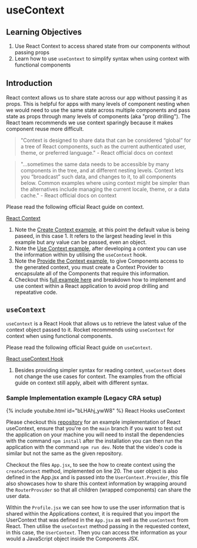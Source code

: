 # useContext

## Learning Objectives

1. Use React Context to access shared state from our components without passing props
2. Learn how to use `useContext` to simplify syntax when using context with functional components

## Introduction

React context allows us to share state across our app without passing it as props. This is helpful for apps with many levels of component nesting when we would need to use the same state across multiple components and pass state as props through many levels of components (aka "prop drilling"). The React team recommends we use context sparingly because it makes component reuse more difficult.

> "Context is designed to share data that can be considered “global” for a tree of React components, such as the current authenticated user, theme, or preferred language." - React official docs on context

> "...sometimes the same data needs to be accessible by many components in the tree, and at different nesting levels. Context lets you “broadcast” such data, and changes to it, to all components below. Common examples where using context might be simpler than the alternatives include managing the current locale, theme, or a data cache." - React official docs on context

Please read the following official React guide on context.

<a href="https://react.dev/learn/passing-data-deeply-with-context" target="_blank">React Context</a>

1. Note the <a href="https://react.dev/learn/passing-data-deeply-with-context" target="_blank">Create Context example</a>, at this point the default value is being paseed, in this case 1. It refers to the largest heading level in this example but any value can be passed, even an object.
2. Note the <a href="https://react.dev/learn/passing-data-deeply-with-context" target="_blank">Use Context example</a>, after developing a context you can use the information within by utilising the `useContext` hook. &#x20;
3. Note the <a href="https://react.dev/learn/passing-data-deeply-with-context#step-3-provide-the-context" target="_blank">Provide the Context example</a>, to give Components access to the generated context, you must create a Context Provider to encapsulate all of the Components that require this information.&#x20;
4. Checkout this <a href="https://react.dev/learn/passing-data-deeply-with-context#context-passes-through-intermediate-components" target="_blank">full example here</a> and breakdown how to implement and use context within a React application to avoid prop drilling and repeatative code.&#x20;

## `useContext`

`useContext` is a React Hook that allows us to retrieve the latest value of the context object passed to it. Rocket recommends using `useContext` for context when using functional components.

Please read the following official React guide on `useContext`.

<a href="https://react.dev/reference/react/useContext" target="_blank">React useContext Hook</a>

1. Besides providing simpler syntax for reading context, `useContext` does not change the use cases for context. The examples from the official guide on context still apply, albeit with different syntax.

### Sample Implementation example (Legacy CRA setup)

{% include youtube.html id="bLHAhj_ywW8" %}
React Hooks useContext

Please checkout this <a href="https://github.com/rocketacademy/react-context-3.2/" target="_blank">repository</a> for an example implementation of React useContext, ensure that you're on the `main` branch if you want to test out the application on your machine you will need to install the dependencies with the command `npm install` after the installation you can then run the application with the command `npm run dev`. Note that the video's code is similar but not the same as the given repository.

Checkout the files `App.jsx`, to see the how to create context using the `createContext` method, implemented on line 20. The user object is also defined in the App.jsx and is passed into the `UserContext.Provider`, this file also showcases how to share this context information by wrapping around the `RouterProvider` so that  all children (wrapped components) can share the user data.&#x20;

Within the `Profile.jsx` we can see how to use the user information that is shared within the Applications context, it is required that you import the UserContext that was defined in the `App.jsx` as well as the `useContext` from React. Then utilise the `useContext` method passing in the requested context, in this case, the `UserContext`. Then you can access the information as your would a JavaScript object inside the Components JSX.&#x20;
